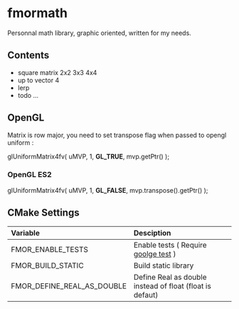 # fmormath

Personnal math library, graphic oriented, written for my needs.

## Contents

* square matrix 2x2 3x3 4x4
* up to vector 4
* lerp
* todo ...

## OpenGL

Matrix is row major, you need to set transpose flag when passed to opengl uniform :

glUniformMatrix4fv( uMVP, 1, **GL_TRUE**, mvp.getPtr() );

### OpenGL ES2

glUniformMatrix4fv( uMVP, 1, **GL_FALSE**, mvp.transpose().getPtr() );


## CMake Settings

|Variable                     |Desciption                                                                               |
|:----------------------------|:----------------------------------------------------------------------------------------|
| FMOR_ENABLE_TESTS           | Enable tests ( Require [goolge test](https://github.com/google/googletest) )            |
| FMOR_BUILD_STATIC           | Build static library                                                                    |
| FMOR_DEFINE_REAL_AS_DOUBLE  | Define Real as double instead of float (float is defaut)                                |


